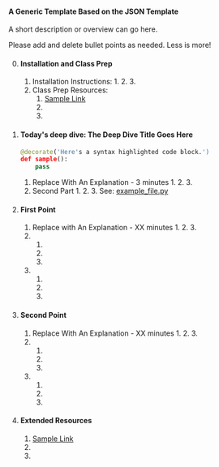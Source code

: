 

#### A Generic Template Based on the JSON Template

A short description or overview can go here.

Please add and delete bullet points as needed. Less is more!


0. #### Installation and Class Prep
    1. Installation Instructions:
        1. 
        2. 
        3. 
    2. Class Prep Resources:
        1. [Sample Link](www.example.com)
        2. 
        3. 


1. #### Today's deep dive: The Deep Dive Title Goes Here

    ```python
    @decorate('Here's a syntax highlighted code block.')
    def sample():
        pass
    ```

    1. Replace With An Explanation - 3 minutes
        1. 
        2. 
        3. 
    2. Second Part
        1. 
        2. 
        3. See: [example_file.py](example_file.py)


2. #### First Point
    1. Replace with An Explanation - XX minutes
        1. 
        2. 
        3. 
    2. 
        1. 
        2. 
        3. 
    3. 
        1. 
        2. 
        3. 

3. #### Second Point
    1. Replace With An Explanation - XX minutes
        1. 
        2. 
        3. 
    2. 
        1. 
        2. 
        3. 
    3. 
        1. 
        2. 
        3. 


4. #### Extended Resources
    1. [Sample Link](www.example.com)
    2. 
    3. 
